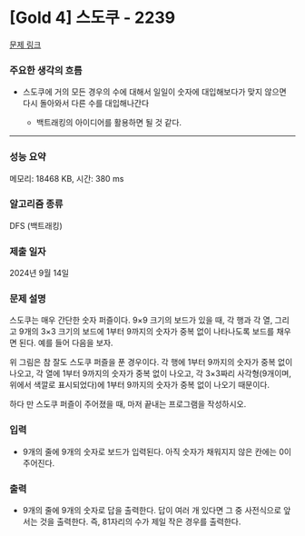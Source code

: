 # [Gold 4] 스도쿠 - 2239 

[문제 링크](https://www.acmicpc.net/problem/2239) 

### 주요한 생각의 흐름

- 스도쿠에 거의 모든 경우의 수에 대해서 일일이 숫자에 대입해보다가 맞지 않으면 다시 돌아와서 다른 수를 대입해나간다

	- 백트래킹의 아이디어를 활용하면 될 것 같다.

---

### 성능 요약

메모리: 18468 KB, 시간: 380 ms

### 알고리즘 종류

DFS (백트래킹)

### 제출 일자

2024년 9월 14일

### 문제 설명

<p>스도쿠는 매우 간단한 숫자 퍼즐이다. 9×9 크기의 보드가 있을 때, 각 행과 각 열, 그리고 9개의 3×3 크기의 보드에 1부터 9까지의 숫자가 중복 없이 나타나도록 보드를 채우면 된다. 예를 들어 다음을 보자.

위 그림은 참 잘도 스도쿠 퍼즐을 푼 경우이다. 각 행에 1부터 9까지의 숫자가 중복 없이 나오고, 각 열에 1부터 9까지의 숫자가 중복 없이 나오고, 각 3×3짜리 사각형(9개이며, 위에서 색깔로 표시되었다)에 1부터 9까지의 숫자가 중복 없이 나오기 때문이다.

하다 만 스도쿠 퍼즐이 주어졌을 때, 마저 끝내는 프로그램을 작성하시오.</p>

### 입력 

- 9개의 줄에 9개의 숫자로 보드가 입력된다. 아직 숫자가 채워지지 않은 칸에는 0이 주어진다.

### 출력 

- 9개의 줄에 9개의 숫자로 답을 출력한다. 답이 여러 개 있다면 그 중 사전식으로 앞서는 것을 출력한다. 즉, 81자리의 수가 제일 작은 경우를 출력한다.
